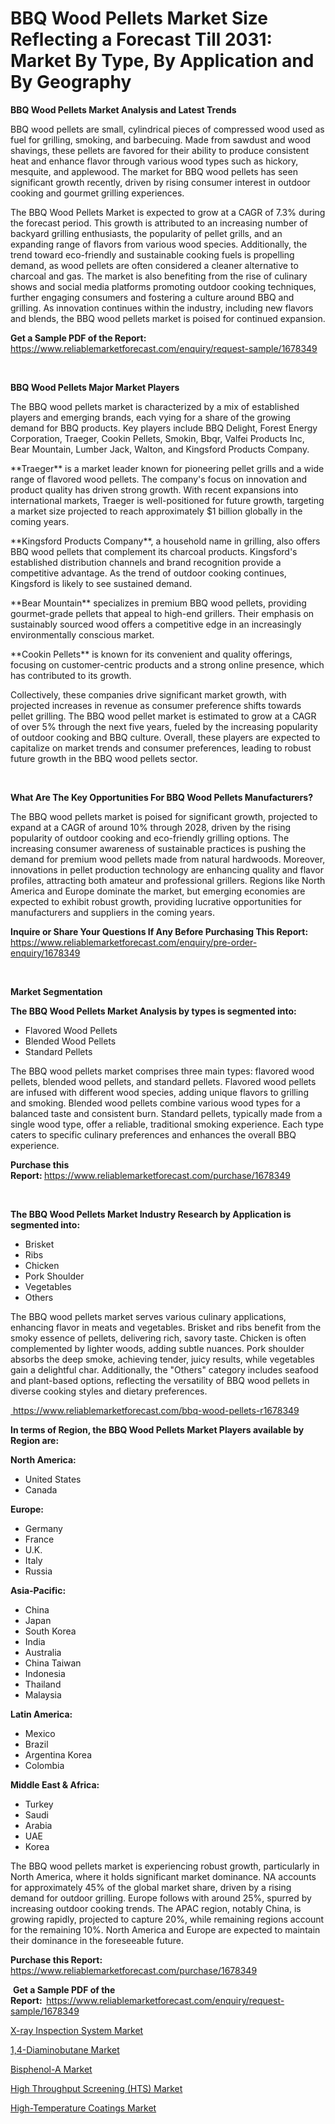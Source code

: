 <p><h1>BBQ Wood Pellets Market Size Reflecting a Forecast Till 2031: Market By Type, By Application and By Geography</h1></p><p><strong>BBQ Wood Pellets Market Analysis and Latest Trends</strong></p>
<p><p>BBQ wood pellets are small, cylindrical pieces of compressed wood used as fuel for grilling, smoking, and barbecuing. Made from sawdust and wood shavings, these pellets are favored for their ability to produce consistent heat and enhance flavor through various wood types such as hickory, mesquite, and applewood. The market for BBQ wood pellets has seen significant growth recently, driven by rising consumer interest in outdoor cooking and gourmet grilling experiences.</p><p>The BBQ Wood Pellets Market is expected to grow at a CAGR of 7.3% during the forecast period. This growth is attributed to an increasing number of backyard grilling enthusiasts, the popularity of pellet grills, and an expanding range of flavors from various wood species. Additionally, the trend toward eco-friendly and sustainable cooking fuels is propelling demand, as wood pellets are often considered a cleaner alternative to charcoal and gas. The market is also benefiting from the rise of culinary shows and social media platforms promoting outdoor cooking techniques, further engaging consumers and fostering a culture around BBQ and grilling. As innovation continues within the industry, including new flavors and blends, the BBQ wood pellets market is poised for continued expansion.</p></p>
<p><strong>Get a Sample PDF of the Report:&nbsp;</strong> <a href="https://www.reliablemarketforecast.com/enquiry/request-sample/1678349?utm_campaign=1569&utm_medium=2&utm_source=Github&utm_content=ia&utm_term=14102024&utm_id=bbq-wood-pellets">https://www.reliablemarketforecast.com/enquiry/request-sample/1678349</a></p>
<p>&nbsp;</p>
<p><strong>BBQ Wood Pellets Major Market Players</strong></p>
<p><p>The BBQ wood pellets market is characterized by a mix of established players and emerging brands, each vying for a share of the growing demand for BBQ products. Key players include BBQ Delight, Forest Energy Corporation, Traeger, Cookin Pellets, Smokin, Bbqr, Valfei Products Inc, Bear Mountain, Lumber Jack, Walton, and Kingsford Products Company.</p><p>**Traeger** is a market leader known for pioneering pellet grills and a wide range of flavored wood pellets. The company's focus on innovation and product quality has driven strong growth. With recent expansions into international markets, Traeger is well-positioned for future growth, targeting a market size projected to reach approximately $1 billion globally in the coming years.</p><p>**Kingsford Products Company**, a household name in grilling, also offers BBQ wood pellets that complement its charcoal products. Kingsford's established distribution channels and brand recognition provide a competitive advantage. As the trend of outdoor cooking continues, Kingsford is likely to see sustained demand.</p><p>**Bear Mountain** specializes in premium BBQ wood pellets, providing gourmet-grade pellets that appeal to high-end grillers. Their emphasis on sustainably sourced wood offers a competitive edge in an increasingly environmentally conscious market.</p><p>**Cookin Pellets** is known for its convenient and quality offerings, focusing on customer-centric products and a strong online presence, which has contributed to its growth.</p><p>Collectively, these companies drive significant market growth, with projected increases in revenue as consumer preference shifts towards pellet grilling. The BBQ wood pellet market is estimated to grow at a CAGR of over 5% through the next five years, fueled by the increasing popularity of outdoor cooking and BBQ culture. Overall, these players are expected to capitalize on market trends and consumer preferences, leading to robust future growth in the BBQ wood pellets sector.</p></p>
<p>&nbsp;</p>
<p><strong>What Are The Key Opportunities For BBQ Wood Pellets Manufacturers?</strong></p>
<p><p>The BBQ wood pellets market is poised for significant growth, projected to expand at a CAGR of around 10% through 2028, driven by the rising popularity of outdoor cooking and eco-friendly grilling options. The increasing consumer awareness of sustainable practices is pushing the demand for premium wood pellets made from natural hardwoods. Moreover, innovations in pellet production technology are enhancing quality and flavor profiles, attracting both amateur and professional grillers. Regions like North America and Europe dominate the market, but emerging economies are expected to exhibit robust growth, providing lucrative opportunities for manufacturers and suppliers in the coming years.</p></p>
<p><strong>Inquire or Share Your Questions If Any Before Purchasing This Report:</strong> <a href="https://www.reliablemarketforecast.com/enquiry/pre-order-enquiry/1678349?utm_campaign=1569&utm_medium=2&utm_source=Github&utm_content=ia&utm_term=14102024&utm_id=bbq-wood-pellets">https://www.reliablemarketforecast.com/enquiry/pre-order-enquiry/1678349</a></p>
<p>&nbsp;</p>
<p><strong>Market Segmentation</strong></p>
<p><strong>The BBQ Wood Pellets Market Analysis by types is segmented into:</strong></p>
<p><ul><li>Flavored Wood Pellets</li><li>Blended Wood Pellets</li><li>Standard Pellets</li></ul></p>
<p><p>The BBQ wood pellets market comprises three main types: flavored wood pellets, blended wood pellets, and standard pellets. Flavored wood pellets are infused with different wood species, adding unique flavors to grilling and smoking. Blended wood pellets combine various wood types for a balanced taste and consistent burn. Standard pellets, typically made from a single wood type, offer a reliable, traditional smoking experience. Each type caters to specific culinary preferences and enhances the overall BBQ experience.</p></p>
<p><strong>Purchase this Report:&nbsp;</strong><a href="https://www.reliablemarketforecast.com/purchase/1678349?utm_campaign=1569&utm_medium=2&utm_source=Github&utm_content=ia&utm_term=14102024&utm_id=bbq-wood-pellets">https://www.reliablemarketforecast.com/purchase/1678349</a></p>
<p>&nbsp;</p>
<p><strong>The BBQ Wood Pellets Market Industry Research by Application is segmented into:</strong></p>
<p><ul><li>Brisket</li><li>Ribs</li><li>Chicken</li><li>Pork Shoulder</li><li>Vegetables</li><li>Others</li></ul></p>
<p><p>The BBQ wood pellets market serves various culinary applications, enhancing flavor in meats and vegetables. Brisket and ribs benefit from the smoky essence of pellets, delivering rich, savory taste. Chicken is often complemented by lighter woods, adding subtle nuances. Pork shoulder absorbs the deep smoke, achieving tender, juicy results, while vegetables gain a delightful char. Additionally, the "Others" category includes seafood and plant-based options, reflecting the versatility of BBQ wood pellets in diverse cooking styles and dietary preferences.</p></p>
<p><a href="https://www.reliablemarketforecast.com/bbq-wood-pellets-r1678349?utm_campaign=1569&utm_medium=2&utm_source=Github&utm_content=ia&utm_term=14102024&utm_id=bbq-wood-pellets">&nbsp;https://www.reliablemarketforecast.com/bbq-wood-pellets-r1678349</a></p>
<p><strong>In terms of Region, the BBQ Wood Pellets Market Players available by Region are:</strong></p>
<p>
    <p> <strong> North America: </strong>
        <ul>
            <li>United States</li>
            <li>Canada</li>
        </ul>
        </p> 
    <p> <strong> Europe: </strong>
        <ul>
            <li>Germany</li>
            <li>France</li>
            <li>U.K.</li>
            <li>Italy</li>
            <li>Russia</li>
        </ul>
        </p> 
    <p> <strong> Asia-Pacific: </strong>
        <ul>
            <li>China</li>
            <li>Japan</li>
            <li>South Korea</li>
            <li>India</li>
            <li>Australia</li>
            <li>China Taiwan</li>
            <li>Indonesia</li>
            <li>Thailand</li>
            <li>Malaysia</li>
        </ul>
        </p> 
    <p> <strong> Latin America: </strong>
        <ul>
            <li>Mexico</li>
            <li>Brazil</li>
            <li>Argentina Korea</li>
            <li>Colombia</li>
        </ul>
        </p> 
    <p> <strong> Middle East & Africa: </strong>
        <ul>
            <li>Turkey</li>
            <li>Saudi</li>
            <li>Arabia</li>
            <li>UAE</li>
            <li>Korea</li>
        </ul>
    </p>
    </p>
<p><p>The BBQ wood pellets market is experiencing robust growth, particularly in North America, where it holds significant market dominance. NA accounts for approximately 45% of the global market share, driven by a rising demand for outdoor grilling. Europe follows with around 25%, spurred by increasing outdoor cooking trends. The APAC region, notably China, is growing rapidly, projected to capture 20%, while remaining regions account for the remaining 10%. North America and Europe are expected to maintain their dominance in the foreseeable future.</p></p>
<p><strong>Purchase this Report: </strong><a href="https://www.reliablemarketforecast.com/purchase/1678349?utm_campaign=1569&utm_medium=2&utm_source=Github&utm_content=ia&utm_term=14102024&utm_id=bbq-wood-pellets">https://www.reliablemarketforecast.com/purchase/1678349</a></p>
<p>&nbsp;<strong>Get a Sample PDF of the Report:&nbsp;&nbsp;</strong><a href="https://www.reliablemarketforecast.com/enquiry/request-sample/1678349?utm_campaign=1569&utm_medium=2&utm_source=Github&utm_content=ia&utm_term=14102024&utm_id=bbq-wood-pellets">https://www.reliablemarketforecast.com/enquiry/request-sample/1678349</a></p>
<p><strong></strong></p>
<p><p><a href="https://www.linkedin.com/pulse/decoding-x-ray-inspection-system-market-signals-growth-algorithms-bur5c?utm_campaign=1569&utm_medium=2&utm_source=Github&utm_content=ia&utm_term=14102024&utm_id=bbq-wood-pellets">X-ray Inspection System Market</a></p><p><a href="https://www.linkedin.com/pulse/14-diaminobutane-market-ecosystem-competitive-landscape-strategic-o9sgc?utm_campaign=1569&utm_medium=2&utm_source=Github&utm_content=ia&utm_term=14102024&utm_id=bbq-wood-pellets">1,4-Diaminobutane Market</a></p><p><a href="https://github.com/angelajermaine/Market-Research-Report-List-5/blob/main/bisphenol-a-market.md?utm_campaign=1569&utm_medium=2&utm_source=Github&utm_content=ia&utm_term=14102024&utm_id=bbq-wood-pellets">Bisphenol-A Market</a></p><p><a href="https://www.linkedin.com/pulse/in-depth-high-throughput-screening-hts-market-review-3p1fe?trk=public_post_embed_feed-article-content&utm_campaign=1569&utm_medium=2&utm_source=Github&utm_content=ia&utm_term=14102024&utm_id=bbq-wood-pellets">High Throughput Screening (HTS) Market</a></p><p><a href="https://www.linkedin.com/pulse/insights-high-temperature-coatings-industry-market-lkzwe?trk=public_post_embed_feed-article-content&utm_campaign=1569&utm_medium=2&utm_source=Github&utm_content=ia&utm_term=14102024&utm_id=bbq-wood-pellets">High-Temperature Coatings Market</a></p></p>